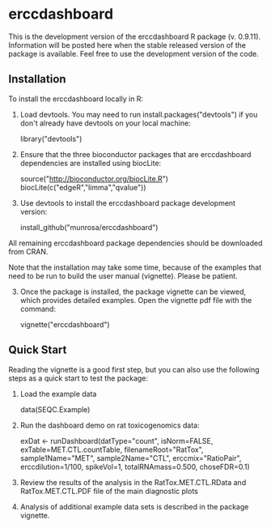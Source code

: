erccdashboard
=============
This is the development version of the erccdashboard R package (v. 0.9.11).
Information will be posted here when the stable released version of the package
is available.
Feel free to use the development version of the code.

Installation
------------
To install the erccdashboard locally in R:

1. Load devtools. You may need to run install.packages("devtools") 
if you don't already have devtools on your local machine:

    library("devtools")
    
2. Ensure that the three bioconductor packages that are erccdashboard
dependencies are installed using biocLite:
    
    source("http://bioconductor.org/biocLite.R")
    biocLite(c("edgeR","limma","qvalue"))

2. Use devtools to install the erccdashboard package development version:

    install_github("munrosa/erccdashboard")
    
All remaining erccdashboard package dependencies should be downloaded from CRAN.

Note that the installation may take some time, because of the examples that 
need to be run to build the user manual (vignette). Please be patient.

3. Once the package is installed, the package vignette can be viewed, which 
provides detailed examples. Open the vignette pdf file with the command:
    
    vignette("erccdashboard")

Quick Start
----------
Reading the vignette is a good first step, but you can also use the following
steps as a quick start to test the package:

1. Load the example data

    data(SEQC.Example)

2. Run the dashboard demo on rat toxicogenomics data:

    exDat <- runDashboard(datType="count", isNorm=FALSE,
                           exTable=MET.CTL.countTable,
                           filenameRoot="RatTox", sample1Name="MET",
                           sample2Name="CTL", erccmix="RatioPair",
                           erccdilution=1/100, spikeVol=1,
                           totalRNAmass=0.500, choseFDR=0.1)

3. Review the results of the analysis in the RatTox.MET.CTL.RData and
   RatTox.MET.CTL.PDF file of the main diagnostic plots

4. Analysis of additional example data sets is described in the package vignette.